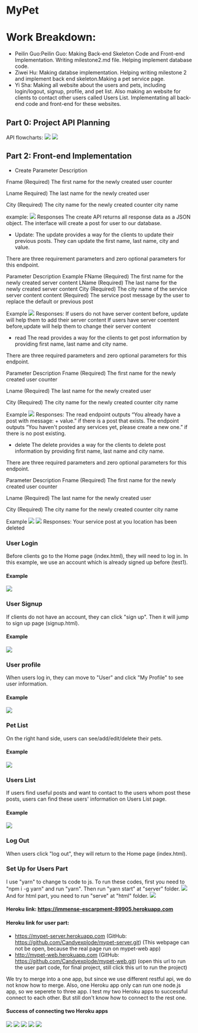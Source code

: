 # MyPet
# Work Breakdown:
* Peilin Guo:Peilin Guo: Making Back-end Skeleton Code and Front-end Implementation. Writing milestone2.md file. Helping implement database code.
* Ziwei Hu: Making databse implementation. Helping writing milestone 2 and implement back end skeleton.Making a pet service page.
* Yi Sha: Making all website about the users and pets, including login/logout, signup, profile, and pet list. Also making an website for clients to contact other users called Users List. Implementating all back-end code and front-end for these websites.



## Part 0: Project API Planning

API flowcharts:
![](imgMilestone1/flowcharts.jpg)
![](imgMilestone1/apiflow.png)

## Part 2: Front-end Implementation

* Create 
Parameter
Description

Fname
(Required) The first name for the newly created user counter

Lname
Required) The last name for the newly created user


City
(Required) The city name for the newly created counter city name


example:
![](imgMilestone1/create.png)
Responses
The create API returns all response data as a JSON object. 
The interface will create a post for user to our database. 


* Update:
The update provides a way for the clients to update their previous posts. They can update the first name, last name, city and value.

There are three requirement parameters and zero optional parameters for this endpoint. 

Parameter
Description
Example
FName
(Required) The first name for the newly created server content
LName 
(Required) The last name for the newly created server content
City
(Required) The city name of the service server content
content 
(Required) The service post message by the user to replace the default or previous post


Example
![](imgMilestone1/update.png)
Responses:
If users do not have server content before, update will help them to add their server content 
If users have server coentent before,update will help them to change their server content




* read
The read  provides a way for the clients to get post information by providing first name, last name and city name.


There are three required parameters and zero optional parameters for this endpoint.

Parameter
Description
Fname
(Required) The first name for the newly created user counter

Lname
(Required) The last name for the newly created user

City
(Required) The city name for the newly created counter city name


Example
![](imgMilestone1/read.png)
Responses:
The read endpoint outputs “You already have a post with message: + value.” if there is a post that exists. The endpoint outputs “You haven't posted any services yet, please create a new one.” if there is no post existing.

* delete
The delete  provides a way for the clients to delete post information by providing first name, last name and city name.


There are three required parameters and zero optional parameters for this endpoint.

Parameter
Description
Fname
(Required) The first name for the newly created user counter

Lname
(Required) The last name for the newly created user

City
(Required) The city name for the newly created counter city name


Example
![](imgMilestone1/delete.png)
![](imgMilestone1/delete1.png)
Responses:
Your service post at you location has been deleted


### User Login

Before clients go to the Home page (index.html), they will need to log in. In this example, we use an account which is already signed up before (test1).

#### Example
![](imgMilestone1/loginex.png)

### User Signup

If clients do not have an account, they can click "sign up". Then it will jump to sign up page (signup.html).

#### Example
![](imgMilestone1/signupex.png)

### User profile

When users log in, they can move to "User" and click "My Profile" to see user information.

#### Example
![](imgMilestone1/profileex.png)

### Pet List

On the right hand side, users can see/add/edit/delete their pets.

#### Example
![](imgMilestone1/petex.png)

### Users List

If users find useful posts and want to contact to the users whom post these posts, users can find these users' information on Users List page.

#### Example
![](imgMilestone1/userslistex.png)

### Log Out

When users click "log out", they will return to the Home page (index.html).

### Set Up for Users Part

I use "yarn" to change ts code to js. To run these codes, first you need to "npm i -g yarn" and run "yarn". Then run "yarn start" at "server" folder.
![](imgMilestone1/setup1.png)
And for html part, you need to run "serve" at "html" folder.
![](imgMilestone1/setup2.png)



#### Heroku link: https://immense-escarpment-89905.herokuapp.com

#### Heroku link for user part: 
- https://mypet-server.herokuapp.com (GitHub: https://github.com/Candyexplode/mypet-server.git) (This webpage can not be open, because the real page run on mypet-web app)
- http://mypet-web.herokuapp.com (GitHub: https://github.com/Candyexplode/mypet-web.git) (open this url to run the user part code, for final project, still click this url to run the project)

We try to merge into a one app, but since we use different restful api, we do not know how to merge. Also, one Heroku app only can run one node.js app, so we seperete to three app. I test my two Heroku apps to successful connect to each other. But still don't know how to connect to the rest one.

#### Success of connecting two Heroku apps
![](imgMilestone1/database3.png)
![](imgMilestone1/database1.png)
![](imgMilestone1/database2.png)
![](imgMilestone1/heroku1.png)
![](imgMilestone1/heroku2.png)